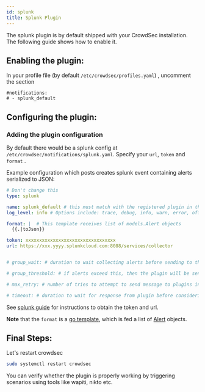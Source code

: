 ```yaml
---
id: splunk
title: Splunk Plugin
---
```


The splunk plugin is by default shipped with your CrowdSec installation. The following guide shows how to enable it.

## Enabling the plugin:

In your profile file (by default `/etc/crowdsec/profiles.yaml`) , uncomment the section
```
#notifications:
# - splunk_default
```

## Configuring the plugin: 

### Adding the plugin configuration 

By default there would be a splunk config at `/etc/crowdsec/notifications/splunk.yaml`. Specify your
`url`, `token` and `format` . 

Example configuration which posts creates splunk event containing alerts serialized to JSON: 

```yaml
# Don't change this
type: splunk

name: splunk_default # this must match with the registered plugin in the profile
log_level: info # Options include: trace, debug, info, warn, error, off

format: |  # This template receives list of models.Alert objects
  {{.|toJson}}

token: xxxxxxxxxxxxxxxxxxxxxxxxxxxxxxxxx
url: https://xxx.yyyy.splunkcloud.com:8088/services/collector


# group_wait: # duration to wait collecting alerts before sending to this plugin, eg "30s"

# group_threshold: # if alerts exceed this, then the plugin will be sent the message. eg "10"

# max_retry: # number of tries to attempt to send message to plugins in case of error.

# timeout: # duration to wait for response from plugin before considering this attempt a failure. eg "10s"
```


See [splunk guide](https://docs.splunk.com/Documentation/Splunk/8.2.1/Data/UsetheHTTPEventCollector) for instructions to obtain the token and  url.


**Note** that the `format` is a [go template](https://pkg.go.dev/text/template), which is fed a list of [Alert](https://pkg.go.dev/github.com/crowdsecurity/crowdsec@master/pkg/models#Alert) objects.

## Final Steps:

Let's restart crowdsec

```bash
sudo systemctl restart crowdsec
```

You can verify whether the plugin is properly working by triggering scenarios using tools like wapiti, nikto etc. 